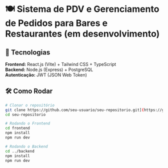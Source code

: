 # 🍽️ Sistema de PDV e Gerenciamento de Pedidos para Bares e Restaurantes (em desenvolvimento)

## 🚀 Tecnologias  
**Frontend:** React.js (Vite) + Tailwind CSS + TypeScript  
**Backend:** Node.js (Express) + PostgreSQL  
**Autenticação:** JWT (JSON Web Token)  

## 🛠️ Como Rodar  
```sh
# Clonar o repositório
git clone https://github.com/seu-usuario/seu-repositorio.git](https://github.com/pabloalves01/gastro-flow
cd seu-repositorio

# Rodando o Frontend
cd frontend
npm install
npm run dev

# Rodando o Backend
cd ../backend
npm install
npm run dev
